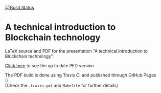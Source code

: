 [![Build Status](https://travis-ci.org/gerardbosch/blockchain-presentation.svg?branch=master)](https://travis-ci.org/gerardbosch/blockchain-presentation)

# A technical introduction to Blockchain technology

LaTeX source and PDF for the presentation "A technical introduction to Blockchain technology".

[Click here](http://gerardbosch.github.io/blockchain-presentation/) to see the up to date PFD version.

The PDF build is done using Travis CI and published through GitHub Pages :) \
(Check the `.travis.yml` and `Makefile` for further details)
